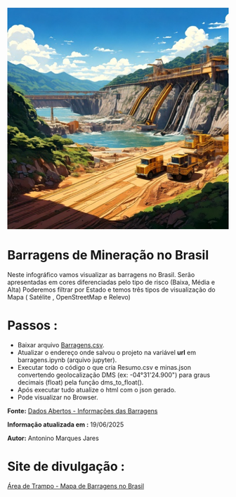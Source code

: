 ![Barragens](https://github.com/Antonino-Marques-Jares/Barragem-Mineracao/blob/main/Barragem.jpg)

# Barragens de Mineração no Brasil

Neste infográfico vamos visualizar as barragens no Brasil.
Serão apresentadas em cores diferenciadas pelo tipo de risco (Baixa, Média e Alta)
Poderemos filtrar por Estado e temos três tipos de visualização do Mapa ( Satélite , OpenStreetMap e Relevo)

# Passos :
- Baixar arquivo [Barragens.csv](https://dados.gov.br/dados/conjuntos-dados/barragens-de-mineracao).
- Atualizar o endereço onde salvou o projeto na variável **url** em barragens.ipynb (arquivo jupyter).
- Executar todo o código o que cria Resumo.csv e minas.json convertendo geolocalização DMS (ex: -04°31'24.900") para graus decimais (float) pela função dms_to_float().
- Após executar tudo atualize o html com o json gerado.
- Pode visualizar no Browser.

**Fonte:**
[Dados Abertos - Informações das Barragens](https://dados.gov.br/dados/conjuntos-dados/barragens-de-mineracao)

**Informação atualizada em :** 
19/06/2025

**Autor:** 
Antonino Marques Jares

# Site de divulgação :
[Área de Trampo - Mapa de Barragens no Brasil](https://www.areadetrampo.com.br/barragens-de-mineracao-no-brasil/)



